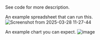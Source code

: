 See code for more description.

An example spreadsheet that can run this.
![Screenshot from 2025-03-28 11-27-44](https://github.com/user-attachments/assets/5cad3100-e2ed-4781-b17b-f5af57c51dba)

An example chart you can expect.
![image](https://github.com/user-attachments/assets/ec90bc60-f17c-4c14-8e71-9776db60a9d6)
